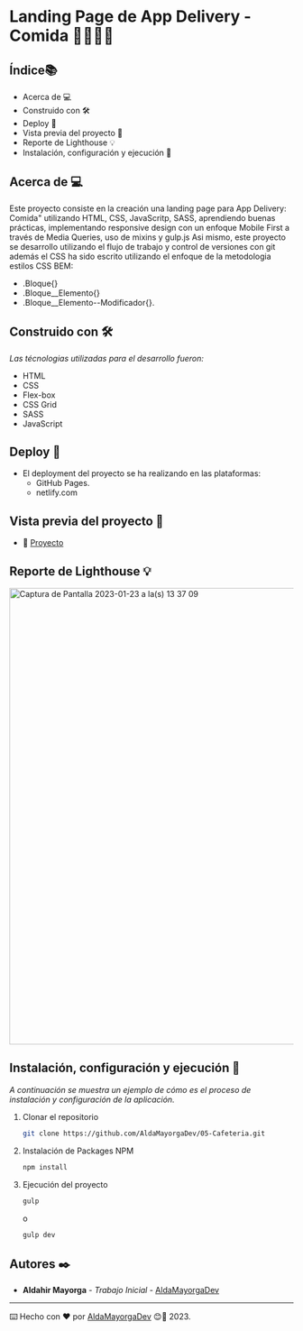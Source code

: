 # Landing Page de App Delivery - Comida  🥨🍕🍔🥙

## Índice📚 
* Acerca de 💻 
* Construido con 🛠️
* Deploy 🚀 
* Vista previa del proyecto 👀 
* Reporte de Lighthouse 💡 
* Instalación, configuración y ejecución 🧰 

## Acerca de 💻 

Este proyecto consiste en la creación una landing page para App Delivery: Comida" utilizando HTML, CSS, JavaScritp, SASS, aprendiendo buenas prácticas, implementando responsive design con un enfoque Mobile First a través de Media Queries, uso de mixins y gulp.js Asi mismo, este proyecto se desarrollo utilizando el flujo de trabajo y control de versiones con git además el CSS ha sido escrito utilizando el enfoque de la metodologia estilos CSS BEM:

* .Bloque{}
* .Bloque__Elemento{}
* .Bloque__Elemento--Modificador{}.


## Construido con 🛠️

_Las técnologias utilizadas para el desarrollo fueron:_

* HTML 
* CSS
* Flex-box
* CSS Grid
* SASS
* JavaScript

## Deploy 🚀  

* El deployment del proyecto se ha realizando en las plataformas:
    * GitHub Pages.
    * netlify.com

## Vista previa del proyecto 👀 

* 👀  [Proyecto]( https://aldamayorgadev.github.io/06-Delivery-App/)


## Reporte de Lighthouse 💡 

<img width="810" alt="Captura de Pantalla 2023-01-23 a la(s) 13 37 09" src="https://user-images.githubusercontent.com/94152243/214133232-19cb0312-7acc-45ad-a1c2-b1ed3fe51163.png">



## Instalación, configuración y ejecución 🧰 
_A continuación se muestra un ejemplo de cómo es el proceso de instalación y configuración de la aplicación._


1. Clonar el repositorio
   ```sh
   git clone https://github.com/AldaMayorgaDev/05-Cafeteria.git
   ```
2. Instalación de Packages NPM
   ```sh
   npm install
   ```
3. Ejecución del proyecto    
   ```sh
   gulp
   ```
   o

   ```sh
   gulp dev
   ```

## Autores ✒️

* **Aldahir Mayorga** - *Trabajo Inicial* - [AldaMayorgaDev](https://github.com/AldaMayorgaDev)






---
⌨️ Hecho con ❤️ por [AldaMayorgaDev](https://github.com/AldaMayorgaDev) 😊🚀 2023.
